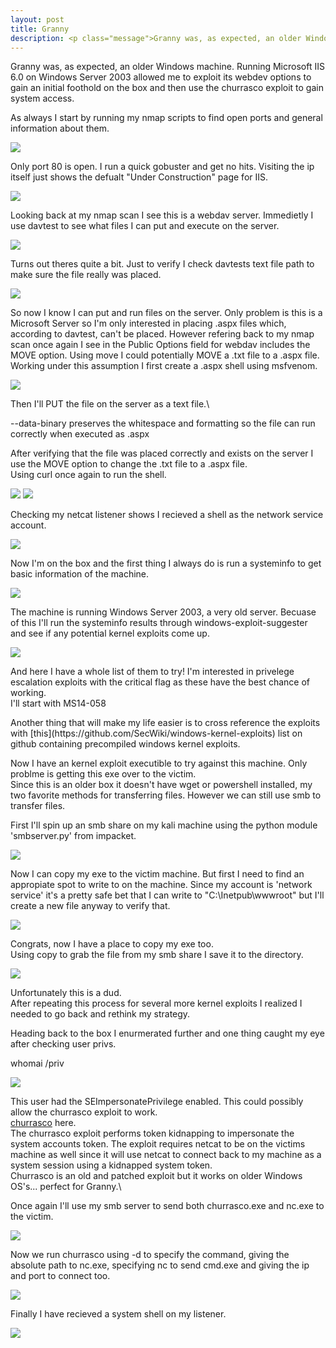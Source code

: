 ```yaml
---
layout: post
title: Granny
description: <p class="message">Granny was, as expected, an older Windows machine. Running Microsoft IIS 6.0 on Windows Server 2003 allowed me to exploit its webdev options to gain an initial foothold on the box and then use the churrasco exploit to gain system access.</p>
---
```



<p class="message">
  Granny was, as expected, an older Windows machine. Running Microsoft IIS 6.0 on Windows Server 2003 allowed me to exploit its webdev
options to gain an initial foothold on the box and then use the churrasco exploit to gain system access. 
</p>

As always I start by running my nmap scripts to find open ports and general information about them.

<img src="https://raw.githubusercontent.com/lukej2680/lukej2680.github.io/master/_images/granny/nmap.png">

Only port 80 is open. I run a quick gobuster and get no hits. Visiting the ip itself just shows the defualt "Under Construction" page for IIS.

<img src="https://raw.githubusercontent.com/lukej2680/lukej2680.github.io/master/_images/granny/webpage.png">

Looking back at my nmap scan I see this is a webdav server. Immedietly I use davtest to see what files I can put and execute on the server.

<img src="https://raw.githubusercontent.com/lukej2680/lukej2680.github.io/master/_images/granny/davtest.png">

Turns out theres quite a bit. Just to verify I check davtests text file path to make sure the file really was placed.

<img src="https://raw.githubusercontent.com/lukej2680/lukej2680.github.io/master/_images/granny/davtest_text.png">

So now I know I can put and run files on the server. Only problem is this is a Microsoft Server so I'm only interested in placing .aspx files which, according to 
davtest, can't be placed. However refering back to my nmap scan once again I see in the Public Options field for webdav includes the MOVE option. Using move I 
could potentially MOVE a .txt file to a .aspx file.\
Working under this assumption I first create a .aspx shell using msfvenom.

<img src="https://raw.githubusercontent.com/lukej2680/lukej2680.github.io/master/_images/granny/msfvenom.png">

Then I'll PUT the file on the server as a text file.\

<p class="message">--data-binary preserves the whitespace and formatting so the file can run correctly when executed as .aspx</p>

After verifying that the file was placed correctly and exists on the server I use the MOVE option to change the .txt file to a .aspx file.\
Using curl once again to run the shell.

<img src="https://raw.githubusercontent.com/lukej2680/lukej2680.github.io/master/_images/granny/curl_put.png">
<img src="https://raw.githubusercontent.com/lukej2680/lukej2680.github.io/master/_images/granny/curl_move.png">

Checking my netcat listener shows I recieved a shell as the network service account.

<img src="https://raw.githubusercontent.com/lukej2680/lukej2680.github.io/master/_images/granny/reverse_shell.png">

Now I'm on the box and the first thing I always do is run a systeminfo to get basic information of the machine.

<img src="https://raw.githubusercontent.com/lukej2680/lukej2680.github.io/master/_images/granny/systeminfo.png">

The machine is running Windows Server 2003, a very old server. Becuase of this I'll run the systeminfo results through windows-exploit-suggester and see if any 
potential kernel exploits come up. 

<img src="https://raw.githubusercontent.com/lukej2680/lukej2680.github.io/master/_images/granny/exploit_suggester.png">

And here I have a whole list of them to try! I'm interested in privelege escalation exploits with the critical flag as these have the best chance of working.\
I'll start with MS14-058

<p class="message">Another thing that will make my life easier is to cross reference the exploits with [this](https://github.com/SecWiki/windows-kernel-exploits) 
list on github containing precompiled windows kernel exploits.</p>

Now I have an kernel exploit executible to try against this machine. Only problme is getting this exe over to the victim.\
Since this is an older box it doesn't have wget or powershell installed, my two favorite methods for transferring files. However we can still use smb 
to transfer files.

First I'll spin up an smb share on my kali machine using the python module 'smbserver.py' from impacket.

<img src="https://raw.githubusercontent.com/lukej2680/lukej2680.github.io/master/_images/granny/smb_server.png">

Now I can copy my exe to the victim machine. But first I need to find an appropiate spot to write to on the machine. Since my account is 'network service' it's 
a pretty safe bet that I can write to "C:\Inetpub\wwwroot" but I'll create a new file anyway to verify that.

<img src="https://raw.githubusercontent.com/lukej2680/lukej2680.github.io/master/_images/granny/directory_write.png">

Congrats, now I have a place to copy my exe too.\
Using copy to grab the file from my smb share I save it to the directory.

<img src="https://raw.githubusercontent.com/lukej2680/lukej2680.github.io/master/_images/granny/smb_get.png">

Unfortunately this is a dud.\
After repeating this process for several more kernel exploits I realized I needed to go back and rethink my strategy.

Heading back to the box I enurmerated further and one thing caught my eye after checking user privs.

<p class="message">whomai /priv</p>

<img src="https://raw.githubusercontent.com/lukej2680/lukej2680.github.io/master/_images/granny/whoami_priv.png">

This user had the SEImpersonatePrivilege enabled. This could possibly allow the churrasco exploit to work.\
[churrasco](https://github.com/Re4son/Churrasco/raw/master/churrasco.exe) here.\
The churrasco exploit performs token kidnapping to impersonate the system accounts token. The exploit requires netcat to be on the victims machine as well
since it will use netcat to connect back to my machine as a system session using a kidnapped system token.\
Churrasco is an old and patched exploit but it works on older Windows OS's... perfect for Granny.\

Once again I'll use my smb server to send both churrasco.exe and nc.exe to the victim.

<img src="https://raw.githubusercontent.com/lukej2680/lukej2680.github.io/master/_images/granny/churrasco.png">

Now we run churrasco using -d to specify the command, giving the absolute path to nc.exe, specifying nc to send cmd.exe and giving the ip and port to connect too.

<img src="https://raw.githubusercontent.com/lukej2680/lukej2680.github.io/master/_images/granny/churrasco_exploit.png">

Finally I have recieved a system shell on my listener.

<img src="https://raw.githubusercontent.com/lukej2680/lukej2680.github.io/master/_images/granny/system.png">

